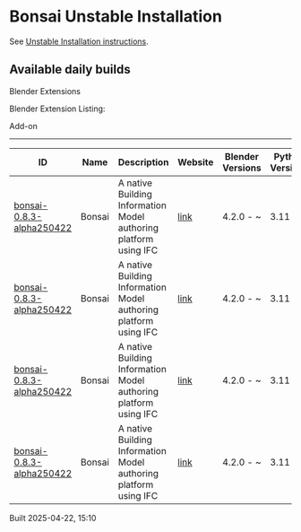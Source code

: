 # Bonsai Unstable Installation

See [Unstable Installation instructions](https://docs.bonsaibim.org/guides/development/installation.html#unstable-installation).

## Available daily builds

Blender Extensions


Blender Extension Listing:

Add-on

---

| ID | Name | Description | Website | Blender Versions | Python Versions | Platforms | Size |
| --- | --- | --- | --- | --- | --- | --- | --- |
| [bonsai-0.8.3-alpha250422](https://github.com/IfcOpenShell/IfcOpenShell/releases/download/bonsai-0.8.3-alpha2504221506/bonsai_py311-0.8.3-alpha250422-macos-x64.zip?repository=https://raw.githubusercontent.com/IfcOpenShell/bonsai_unstable_repo/main/index.json&blender_version_min=4.2.0&platforms=macos-x64&python_versions=3.11) | Bonsai | A native Building Information Model authoring platform using IFC | [link](https://bonsaibim.org/) | 4.2.0 - ~ | 3.11 | macos-x64 | 101.7MB |
| [bonsai-0.8.3-alpha250422](https://github.com/IfcOpenShell/IfcOpenShell/releases/download/bonsai-0.8.3-alpha2504221506/bonsai_py311-0.8.3-alpha250422-windows-x64.zip?repository=https://raw.githubusercontent.com/IfcOpenShell/bonsai_unstable_repo/main/index.json&blender_version_min=4.2.0&platforms=windows-x64&python_versions=3.11) | Bonsai | A native Building Information Model authoring platform using IFC | [link](https://bonsaibim.org/) | 4.2.0 - ~ | 3.11 | windows-x64 | 83.4MB |
| [bonsai-0.8.3-alpha250422](https://github.com/IfcOpenShell/IfcOpenShell/releases/download/bonsai-0.8.3-alpha2504221506/bonsai_py311-0.8.3-alpha250422-macos-arm64.zip?repository=https://raw.githubusercontent.com/IfcOpenShell/bonsai_unstable_repo/main/index.json&blender_version_min=4.2.0&platforms=macos-arm64&python_versions=3.11) | Bonsai | A native Building Information Model authoring platform using IFC | [link](https://bonsaibim.org/) | 4.2.0 - ~ | 3.11 | macos-arm64 | 103.3MB |
| [bonsai-0.8.3-alpha250422](https://github.com/IfcOpenShell/IfcOpenShell/releases/download/bonsai-0.8.3-alpha2504221506/bonsai_py311-0.8.3-alpha250422-linux-x64.zip?repository=https://raw.githubusercontent.com/IfcOpenShell/bonsai_unstable_repo/main/index.json&blender_version_min=4.2.0&platforms=linux-x64&python_versions=3.11) | Bonsai | A native Building Information Model authoring platform using IFC | [link](https://bonsaibim.org/) | 4.2.0 - ~ | 3.11 | linux-x64 | 109.6MB |

Built 2025-04-22, 15:10